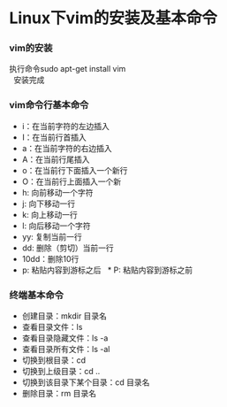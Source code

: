 # Linux下vim的安装及基本命令
### vim的安装  
   执行命令sudo apt-get install vim  
   安装完成   
### vim命令行基本命令
   * i：在当前字符的左边插入
   * I：在当前行首插入
   * a：在当前字符的右边插入
   * A：在当前行尾插入
   * o：在当前行下面插入一个新行
   * O：在当前行上面插入一个新
   * h: 向前移动一个字符
   * j: 向下移动一行
   * k: 向上移动一行
   * l: 向后移动一个字符
   * yy: 复制当前一行
   * dd: 删除（剪切）当前一行
   * 10dd：删除10行
   * p: 粘贴内容到游标之后
   * P: 粘贴内容到游标之前
###  终端基本命令
   * 创建目录：mkdir  目录名 
   * 查看目录文件：ls
   * 查看目录隐藏文件：ls -a
   * 查看目录所有文件：ls -al
   * 切换到根目录：cd
   * 切换到上级目录：cd ..
   * 切换到该目录下某个目录：cd 目录名
   * 删除目录：rm 目录名
